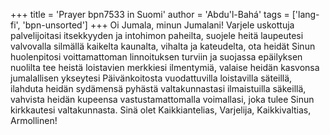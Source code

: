 +++
title = 'Prayer bpn7533 in Suomi'
author = 'Abdu'l-Bahá'
tags = ['lang-fi', 'bpn-unsorted']
+++
Oi Jumala, minun Jumalani! Varjele uskottuja palvelijoitasi itsekkyyden ja intohimon paheilta, suojele heitä laupeutesi valvovalla silmällä kaikelta kaunalta, vihalta ja kateudelta, ota heidät Sinun huolenpitosi voittamattoman linnoituksen turviin ja suojassa epäilyksen nuolilta  tee heistä loistavien merkkiesi ilmentymiä, valaise heidän kasvonsa jumalallisen ykseytesi Päivänkoitosta vuodattuvilla loistavilla säteillä, ilahduta heidän sydämensä pyhästä valtakunnastasi ilmaistuilla säkeillä, vahvista heidän kupeensa vastustamattomalla voimallasi, joka tulee Sinun kirkkautesi valtakunnasta. Sinä olet Kaikkiantelias, Varjelija, Kaikkivaltias, Armollinen!
